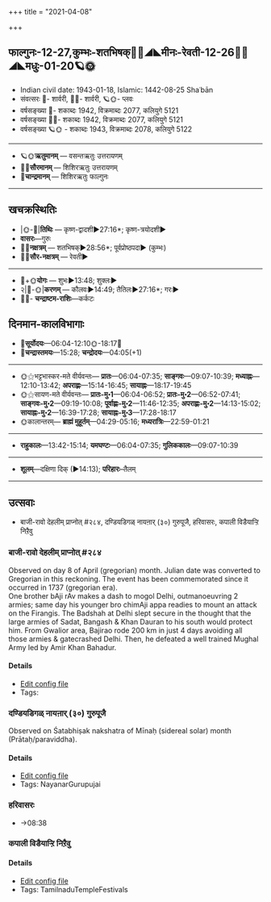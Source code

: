 +++
title = "2021-04-08"

+++
## फाल्गुनः-12-27,कुम्भः-शतभिषक्🌛🌌◢◣मीनः-रेवती-12-26🌌🌞◢◣मधुः-01-20🪐🌞
- Indian civil date: 1943-01-18, Islamic: 1442-08-25 Shaʿbān
- संवत्सरः 🌛- शार्वरी, 🌌🌞- शार्वरी, 🪐🌞- प्लवः
- वर्षसङ्ख्या 🌛- शकाब्दः 1942, विक्रमाब्दः 2077, कलियुगे 5121
- वर्षसङ्ख्या 🌌🌞- शकाब्दः 1942, विक्रमाब्दः 2077, कलियुगे 5121
- वर्षसङ्ख्या 🪐🌞 - शकाब्दः 1943, विक्रमाब्दः 2078, कलियुगे 5122
___________________
- 🪐🌞**ऋतुमानम्** — वसन्तऋतुः उत्तरायणम्
- 🌌🌞**सौरमानम्** — शिशिरऋतुः उत्तरायणम्
- 🌛**चान्द्रमानम्** — शिशिरऋतुः फाल्गुनः
___________________


## खचक्रस्थितिः
- |🌞-🌛|**तिथिः** — कृष्ण-द्वादशी►27:16*; कृष्ण-त्रयोदशी►  
- **वासरः**—गुरुः  
- 🌌🌛**नक्षत्रम्** — शतभिषक्►28:56*; पूर्वप्रोष्ठपदा► (कुम्भः)  
- 🌌🌞**सौर-नक्षत्रम्** — रेवती►  
___________________
- 🌛+🌞**योगः** — शुभः►13:48; शुक्लः►  
- २|🌛-🌞|**करणम्** — कौलवः►14:49; तैतिलः►27:16*; गरः►  
- 🌌🌛- **चन्द्राष्टम-राशिः**—कर्कटः  


## दिनमान-कालविभागाः
- 🌅**सूर्योदयः**—06:04-12:10🌞️-18:17🌇  
- 🌛**चन्द्रास्तमयः**—15:28; **चन्द्रोदयः**—04:05(+1)  
___________________
- 🌞⚝भट्टभास्कर-मते वीर्यवन्तः— **प्रातः**—06:04-07:35; **साङ्गवः**—09:07-10:39; **मध्याह्नः**—12:10-13:42; **अपराह्णः**—15:14-16:45; **सायाह्नः**—18:17-19:45  
- 🌞⚝सायण-मते वीर्यवन्तः— **प्रातः-मु॰1**—06:04-06:52; **प्रातः-मु॰2**—06:52-07:41; **साङ्गवः-मु॰2**—09:19-10:08; **पूर्वाह्णः-मु॰2**—11:46-12:35; **अपराह्णः-मु॰2**—14:13-15:02; **सायाह्नः-मु॰2**—16:39-17:28; **सायाह्नः-मु॰3**—17:28-18:17  
- 🌞कालान्तरम्— **ब्राह्मं मुहूर्तम्**—04:29-05:16; **मध्यरात्रिः**—22:59-01:21  
___________________
- **राहुकालः**—13:42-15:14; **यमघण्टः**—06:04-07:35; **गुलिककालः**—09:07-10:39  
___________________
- **शूलम्**—दक्षिणा दिक् (►14:13); **परिहारः**–तैलम्  
___________________

## उत्सवाः
- बाजी-रावो देहलीम् प्राप्नोत् #२८४, दण्डियडिगळ् नायऩार् (३०) गुरुपूजै, हरिवासरः, कपाली विडैयाऱ्ऱि निऱैवु
### बाजी-रावो देहलीम् प्राप्नोत् #२८४

Observed on day 8 of April (gregorian) month. Julian date was converted to Gregorian in this reckoning. The event has been commemorated since it occurred in 1737 (gregorian era).  
One brother bAji rAv makes a dash to mogol Delhi, outmanoeuvring 2 armies; same day his younger bro chimAji appa readies to mount an attack on the Firangis.
The Badshah at Delhi slept secure in the thought that the large armies of Sadat, Bangash & Khan Dauran to his south would protect him. From Gwalior area, Bajirao rode 200 km in just 4 days avoiding all those armies & gatecrashed Delhi. Then, he defeated a well trained Mughal Army led by Amir Khan Bahadur.

#### Details
- [Edit config file](https://github.com/jyotisham/adyatithi/tree/master/mahApuruSha/xatra-later/gregorian/day/04/08/bAjI-rAvo_dehalIm_prApnot.toml)
- Tags: 


### दण्डियडिगळ् नायऩार् (३०) गुरुपूजै

Observed on Śatabhiṣak nakshatra of Mīnaḥ (sidereal solar) month (Prātaḥ/paraviddha). 

#### Details
- [Edit config file](https://github.com/jyotisham/adyatithi/tree/master/mahApuruSha/nAyanAr/sidereal_solar_month/nakshatra/12/24/daNDiyaDigaL%20nAyan2Ar%20%2830%29%20gurupUjai.toml)
- Tags: NayanarGurupujai


### हरिवासरः
- →08:38
### कपाली विडैयाऱ्ऱि निऱैवु



#### Details
- [Edit config file](https://github.com/jyotisham/adyatithi/tree/master/temples/Tamil/relative_event/kar2pagAmbAL%E2%80%93kapAlIzvarar%20tirukkalyANam/offset__11/kapAlI%20viDaiyAr2r2i%20nir2aivu.toml)
- Tags: TamilnaduTempleFestivals


